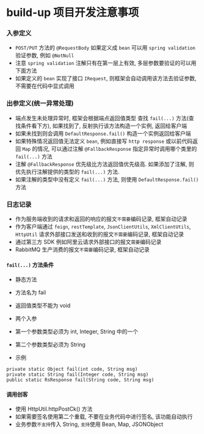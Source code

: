 # build-up 项目开发注意事项

### 入参定义
- `POST/PUT` 方法的 `@RequestBody` 如果定义成 `bean` 可以用 `spring validation` 验证参数, 例如 `@NotNull`
- 注意 `spring validation` 注解只有在第一层上有效, 多层参数要验证的可以用下面方法
- 如果定义的 `bean` 实现了接口 `IRequest`, 则框架会自动调用该方法去验证参数, 不需要在代码中显式调用

### 出参定义(统一异常处理)
- 端点发生未处理异常时, 框架会根据端点返回值类型 查找 `fail(...)` 方法(查找条件看下方), 如果找到了, 反射执行该方法构造一个实例, 返回给客户端
- 如果未找到则会调用 `DefaultResponse.fail()` 构造一个实例返回给客户端
- 如果特殊情况返回值无法定义 `bean`, 例如直接写 `http response` 或以前代码返回 `Map` 的情况, 可以通过注解 `@FallbackResponse` 指定异常时调用哪个类里的 `fail(...)` 方法
- 注解 `@FallbackResponse` 优先级比方法返回值优先级高. 如果添加了注解, 则优先执行注解提供的类型的 `fail(...)` 方法.
- 如果注解的类型中没有定义 `fail(...)` 方法, 则使用 `DefaultResponse.fail()` 方法

### 日志记录
- 作为服务端收到的请求和返回的响应的报文`不需要`编码记录, 框架自动记录
- 作为客户端通过 `feign`, `restTemplate`, `JsonClientUtils`, `XmlClientUtils`, `HttpUtil` 请求外部接口发送和收到的报文`不需要`编码记录, 框架自动记录
- 通过第三方 SDK 例如阿里云请求外部接口的报文`需要`编码记录
- RabbitMQ 生产消费的报文`不需要`编码记录, 框架自动记录

#### `fail(...)` 方法条件
- 静态方法
- 方法名为 fail
- 返回值类型不能为 void
- 两个入参
- 第一个参数类型必须为 int, Integer, String 中的一个
- 第二个参数类型必须为 String

- 示例
```
private static Object fail(int code, String msg)
private static String fail(Integer code, String msg)
public static RsResponse fail(String code, String msg)
```

#### 调用创客
- 使用 HttpUtil.httpPostCk() 方法
- 如果需要签名使用第二个重载, 不要在业务代码中进行签名, 该功能自动执行
- 业务参数`不支持`传入 String, `支持`使用 Bean, Map, JSONObject
